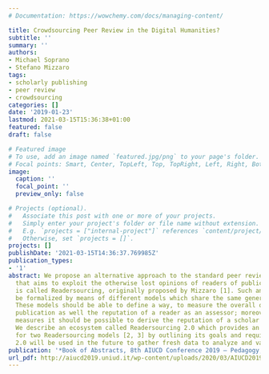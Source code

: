 ```yaml
---
# Documentation: https://wowchemy.com/docs/managing-content/

title: Crowdsourcing Peer Review in the Digital Humanities?
subtitle: ''
summary: ''
authors:
- Michael Soprano
- Stefano Mizzaro
tags:
- scholarly publishing
- peer review
- crowdsourcing
categories: []
date: '2019-01-23'
lastmod: 2021-03-15T15:36:38+01:00
featured: false
draft: false

# Featured image
# To use, add an image named `featured.jpg/png` to your page's folder.
# Focal points: Smart, Center, TopLeft, Top, TopRight, Left, Right, BottomLeft, Bottom, BottomRight.
image:
  caption: ''
  focal_point: ''
  preview_only: false

# Projects (optional).
#   Associate this post with one or more of your projects.
#   Simply enter your project's folder or file name without extension.
#   E.g. `projects = ["internal-project"]` references `content/project/deep-learning/index.md`.
#   Otherwise, set `projects = []`.
projects: []
publishDate: '2021-03-15T14:36:37.769985Z'
publication_types:
- '1'
abstract: We propose an alternative approach to the standard peer review activity
  that aims to exploit the otherwise lost opinions of readers of publications which
  is called Readersourcing, originally proposed by Mizzaro [1]. Such an approach can
  be formalized by means of different models which share the same general principles.
  These models should be able to define a way, to measure the overall quality of a
  publication as well the reputation of a reader as an assessor; moreover, from these
  measures it should be possible to derive the reputation of a scholar as an author.
  We describe an ecosystem called Readersourcing 2.0 which provides an implementation
  for two Readersourcing models [2, 3] by outlining its goals and requirements. Readersourcing
  2.0 will be used in the future to gather fresh data to analyze and validate.
publication: '*Book of Abstracts, 8th AIUCD Conference 2019 – Pedagogy, Teaching, and Research in the Age of Digital Humanities*'
url_pdf: http://aiucd2019.uniud.it/wp-content/uploads/2020/03/AIUCD2019-BoA_DEF.pdf
---
```

